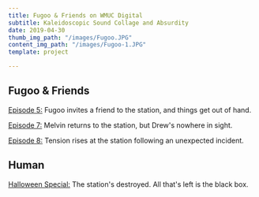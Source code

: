 ```yaml
---
title: Fugoo & Friends on WMUC Digital
subtitle: Kaleidoscopic Sound Collage and Absurdity
date: 2019-04-30
thumb_img_path: "/images/Fugoo.JPG"
content_img_path: "/images/Fugoo-1.JPG"
template: project

---
```

## Fugoo & Friends

[Episode 5:](https://drive.google.com/file/d/1uqVKXDTGMQRoQJHhqcu5j4GEVSTfIkKw/view?usp=sharing) Fugoo invites a friend to the station, and things get out of hand.

[Episode 7:](https://drive.google.com/file/d/1rmgTcdNm2HEBen6s9t8RX79SRY6U5Cf8/view?usp=sharing) Melvin returns to the station, but Drew's nowhere in sight.

[Episode 8:](https://drive.google.com/file/d/1LGuGa2RxVLe0bzrdt-vKewwjhko3zlJd/view?usp=sharing) Tension rises at the station following an unexpected incident.

## Human

[Halloween Special:](https://drive.google.com/file/d/16lCC5Rs7589G3AOjWkGoLU_gtCXAPOco/view) The station's destroyed. All that's left is the black box.